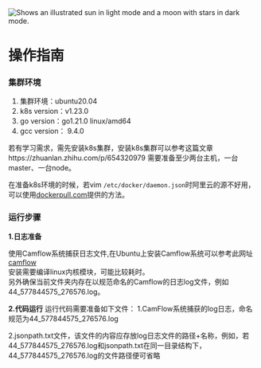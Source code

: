 <picture>
  <source media="(prefers-color-scheme: dark)" srcset="https://user-images.githubusercontent.com/25423296/163456776-7f95b81a-f1ed-45f7-b7ab-8fa810d529fa.png">
  <source media="(prefers-color-scheme: light)" srcset="https://user-images.githubusercontent.com/25423296/163456779-a8556205-d0a5-45e2-ac17-42d089e3c3f8.png">
  <img alt="Shows an illustrated sun in light mode and a moon with stars in dark mode." src="https://user-images.githubusercontent.com/25423296/163456779-a8556205-d0a5-45e2-ac17-42d089e3c3f8.png">
</picture>

# 操作指南

### 集群环境

1. 集群环境：ubuntu20.04 
2. k8s version：v1.23.0
3. go version：go1.21.0 linux/amd64
4. gcc version： 9.4.0

若有学习需求，需先安装k8s集群，安装k8s集群可以参考这篇文章https://zhuanlan.zhihu.com/p/654320979
需要准备至少两台主机，一台master、一台node。

在准备k8s环境的时候，若vim `/etc/docker/daemon.json`时阿里云的源不好用，可以使用[dockerpull.com](dockerpull.com)提供的方法。

### 运行步骤
**1.日志准备**  

使用Camflow系统捕获日志文件,在Ubuntu上安装Camflow系统可以参考此网址[camflow](https://camflow.org/#package)   
安装需要编译linux内核模块，可能比较耗时。  
另外确保当前文件夹内存在以规范命名的Camflow的日志log文件，例如44_577844575_276576.log。    

**2.代码运行**
运行代码需要准备如下文件：
1.CamFlow系统捕获的log日志，命名规范为44_577844575_276576.log

2.jsonpath.txt文件，该文件的内容应存放log日志文件的路径+名称，例如，若44_577844575_276576.log和jsonpath.txt在同一目录结构下，44_577844575_276576.log的文件路径便可省略



